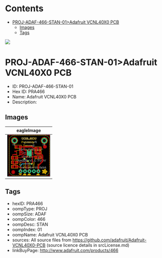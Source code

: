 



Contents
========

* [PROJ-ADAF-466-STAN-01>Adafruit VCNL40X0 PCB](#proj-adaf-466-stan-01adafruit-vcnl40x0-pcb)
	* [Images](#images)
	* [Tags](#tags)
  
![][im]
# PROJ-ADAF-466-STAN-01>Adafruit VCNL40X0 PCB

- ID: PROJ-ADAF-466-STAN-01
- Hex ID: PRA466
- Name: Adafruit VCNL40X0 PCB
- Description: 

## Images
  
  

|eagleImage|
| :---: |
|[![eagleImage](eagleImage_140.png)](eagleImage_600.png)|

## Tags

- hexID: PRA466
- oompType: PROJ
- oompSize: ADAF
- oompColor: 466
- oompDesc: STAN
- oompIndex: 01
- oompName: Adafruit VCNL40X0 PCB
- sources: All source files from https://github.com/adafruit/Adafruit-VCNL40X0-PCB (source licence details in srcLicense.md)
- linkBuyPage: http://www.adafruit.com/products/466



[im]: eagleImage_450.png
